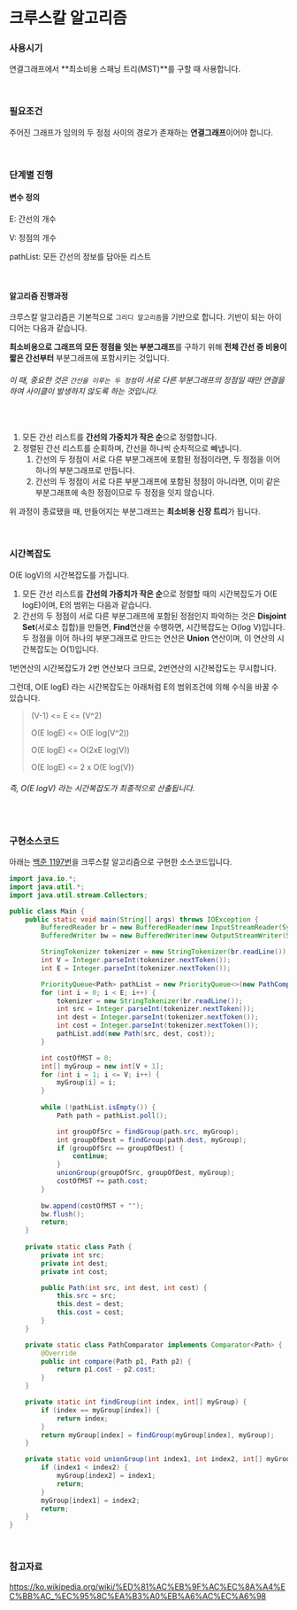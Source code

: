 # 크루스칼 알고리즘

### 사용시기

연결그래프에서 **최소비용 스패닝 트리(MST)**를 구할 때 사용합니다.

<br>

### 필요조건

주어진 그래프가 임의의 두 정점 사이의 경로가 존재하는 **연결그래프**이어야 합니다.

<br>

### 단계별 진행

#### 변수 정의

E: 간선의 개수

V: 정점의 개수

pathList: 모든 간선의 정보를 담아둔 리스트

<br>

#### 알고리즘 진행과정

크루스칼 알고리즘은 기본적으로 `그리디 알고리즘`을 기반으로 합니다. 기반이 되는 아이디어는 다음과 같습니다. 

**최소비용으로 그래프의 모든 정점을 잇는 부분그래프**를 구하기 위해 **전체 간선 중 비용이 짧은 간선부터** 부분그래프에 포함시키는 것입니다.

###### 이 때, 중요한 것은 `간선을 이루는 두 정점`이 서로 다른 부분그래프의 정점일 때만 연결을 하여 사이클이 발생하지 않도록 하는 것입니다.

<br>

1. 모든 간선 리스트를 **간선의 가중치가 작은 순**으로  정렬합니다.
2. 정렬된 간선 리스트를 순회하며, 간선을 하나씩 순차적으로 빼냅니다.
   1. 간선의 두 정점이 서로 다른 부분그래프에 포함된 정점이라면, 두 정점을 이어 하나의 부분그래프로 만듭니다.
   2. 간선의 두 정점이 서로 다른 부분그래프에 포함된 정점이 아니라면, 이미 같은 부분그래프에 속한 정점이므로 두 정점을 잇지 않습니다.

위 과정이 종료됐을 때, 만들어지는 부분그래프는 **최소비용 신장 트리**가 됩니다.

<br>

### 시간복잡도

O(E logV)의 시간복잡도를 가집니다.

1. 모든 간선 리스트를 **간선의 가중치가 작은 순**으로  정렬할 때의 시간복잡도가 O(E logE)이며, E의 범위는 다음과 같습니다. 
2. 간선의 두 정점이 서로 다른 부분그래프에 포함된 정점인지 파악하는 것은 **Disjoint Set**(서로소 집합)을 만들면, **Find**연산을 수행하면, 시간복잡도는 O(log V)입니다. 두 정점을 이어 하나의 부분그래프로 만드는 연산은 **Union** 연산이며, 이 연산의 시간복잡도는 O(1)입니다.

1번연산의 시간복잡도가 2번 연산보다 크므로, 2번연산의 시간복잡도는 무시합니다.

그런데, O(E logE) 라는 시간복잡도는 아래처럼 E의 범위조건에 의해 수식을 바꿀 수 있습니다.

>(V-1) <= E <= (V^2)
>
>O(E logE) <= O(E log(V^2)) 
>
>O(E logE) <= O(2xE log(V))
>
>O(E logE) <= 2 x O(E log(V))

###### 즉, O(E logV) 라는 시간복잡도가 최종적으로 산출됩니다.

<br>

### 구현소스코드

아래는 [백준 1197번](https://www.acmicpc.net/problem/1197)을 크루스칼 알고리즘으로 구현한 소스코드입니다.

```java
import java.io.*;
import java.util.*;
import java.util.stream.Collectors;

public class Main {
    public static void main(String[] args) throws IOException {
        BufferedReader br = new BufferedReader(new InputStreamReader(System.in));
        BufferedWriter bw = new BufferedWriter(new OutputStreamWriter(System.out));

        StringTokenizer tokenizer = new StringTokenizer(br.readLine());
        int V = Integer.parseInt(tokenizer.nextToken());
        int E = Integer.parseInt(tokenizer.nextToken());

        PriorityQueue<Path> pathList = new PriorityQueue<>(new PathComparator());
        for (int i = 0; i < E; i++) {
            tokenizer = new StringTokenizer(br.readLine());
            int src = Integer.parseInt(tokenizer.nextToken());
            int dest = Integer.parseInt(tokenizer.nextToken());
            int cost = Integer.parseInt(tokenizer.nextToken());
            pathList.add(new Path(src, dest, cost));
        }

        int costOfMST = 0;
        int[] myGroup = new int[V + 1];
        for (int i = 1; i <= V; i++) {
            myGroup[i] = i;
        }
        
        while (!pathList.isEmpty()) {
            Path path = pathList.poll();

            int groupOfSrc = findGroup(path.src, myGroup);
            int groupOfDest = findGroup(path.dest, myGroup);
            if (groupOfSrc == groupOfDest) {
                continue;
            }
            unionGroup(groupOfSrc, groupOfDest, myGroup);
            costOfMST += path.cost;
        }
        
        bw.append(costOfMST + "");
        bw.flush();
        return;
    }
    
    private static class Path {
        private int src;
        private int dest;
        private int cost;

        public Path(int src, int dest, int cost) {
            this.src = src;
            this.dest = dest;
            this.cost = cost;
        }
    }

    private static class PathComparator implements Comparator<Path> {
        @Override
        public int compare(Path p1, Path p2) {
            return p1.cost - p2.cost;
        }
    }

    private static int findGroup(int index, int[] myGroup) {
        if (index == myGroup[index]) {
            return index;
        }
        return myGroup[index] = findGroup(myGroup[index], myGroup);
    }

    private static void unionGroup(int index1, int index2, int[] myGroup) {
        if (index1 < index2) {
            myGroup[index2] = index1;
            return;
        }
        myGroup[index1] = index2;
        return;
    }
}
```

<br>

### 참고자료

https://ko.wikipedia.org/wiki/%ED%81%AC%EB%9F%AC%EC%8A%A4%EC%BB%AC_%EC%95%8C%EA%B3%A0%EB%A6%AC%EC%A6%98
